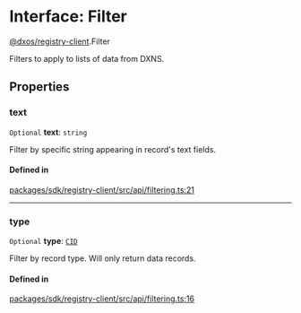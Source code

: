 # Interface: Filter

[@dxos/registry-client](../modules/dxos_registry_client.md).Filter

Filters to apply to lists of data from DXNS.

## Properties

### text

 `Optional` **text**: `string`

Filter by specific string appearing in record's text fields.

#### Defined in

[packages/sdk/registry-client/src/api/filtering.ts:21](https://github.com/dxos/dxos/blob/main/packages/sdk/registry-client/src/api/filtering.ts#L21)

___

### type

 `Optional` **type**: [`CID`](../classes/dxos_registry_client.CID.md)

Filter by record type. Will only return data records.

#### Defined in

[packages/sdk/registry-client/src/api/filtering.ts:16](https://github.com/dxos/dxos/blob/main/packages/sdk/registry-client/src/api/filtering.ts#L16)
